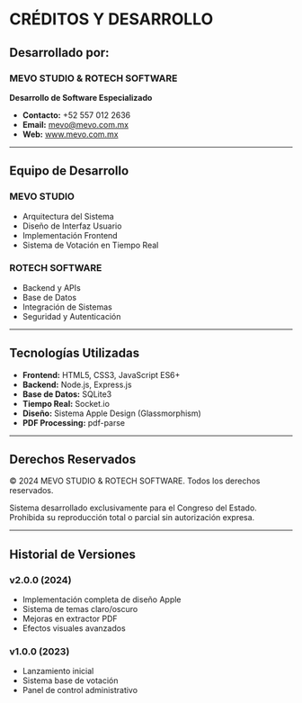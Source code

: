 # CRÉDITOS Y DESARROLLO

## Desarrollado por:

### MEVO STUDIO & ROTECH SOFTWARE
**Desarrollo de Software Especializado**

- **Contacto:** +52 557 012 2636
- **Email:** mevo@mevo.com.mx
- **Web:** www.mevo.com.mx

---

## Equipo de Desarrollo

### MEVO STUDIO
- Arquitectura del Sistema
- Diseño de Interfaz Usuario
- Implementación Frontend
- Sistema de Votación en Tiempo Real

### ROTECH SOFTWARE
- Backend y APIs
- Base de Datos
- Integración de Sistemas
- Seguridad y Autenticación

---

## Tecnologías Utilizadas

- **Frontend:** HTML5, CSS3, JavaScript ES6+
- **Backend:** Node.js, Express.js
- **Base de Datos:** SQLite3
- **Tiempo Real:** Socket.io
- **Diseño:** Sistema Apple Design (Glassmorphism)
- **PDF Processing:** pdf-parse

---

## Derechos Reservados

© 2024 MEVO STUDIO & ROTECH SOFTWARE. Todos los derechos reservados.

Sistema desarrollado exclusivamente para el Congreso del Estado.
Prohibida su reproducción total o parcial sin autorización expresa.

---

## Historial de Versiones

### v2.0.0 (2024)
- Implementación completa de diseño Apple
- Sistema de temas claro/oscuro
- Mejoras en extractor PDF
- Efectos visuales avanzados

### v1.0.0 (2023)
- Lanzamiento inicial
- Sistema base de votación
- Panel de control administrativo